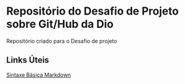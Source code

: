 # Repositório do Desafio de Projeto sobre Git/Hub da Dio
Repositório criado para o Desafio de projeto

## Links Úteis
[Sintaxe Básica Markdown](https://www.markdownguide.org/basic-syntax/)
